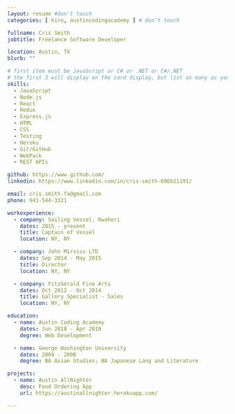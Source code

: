 ```yaml
---
layout: resume #don't touch
categories: [ hire, austincodingacademy ] # don't touch

fullname: Cris Smith
jobtitle: Freelance Software Developer

location: Austin, TX
blurb: ""

# first item must be JavaScript or C# or .NET or C#/.NET
# the first 3 will display on the card display, but list as many as you want, they will be visible on your hire page
skills:
  - JavaScript
  - Node.js
  - React
  - Redux
  - Express.js
  - HTML
  - CSS
  - Testing
  - Heroku
  - Git/GitHub
  - WebPack
  - REST APIs

github: https://www.github.com/
linkedin: https://www.linkedin.com/in/cris-smith-696b21191/

email: cris.smith.fa@gmail.com
phone: 941-544-3321

workexperience:
  - company: Sailing Vessel, Kwaheri
    dates: 2015 - present
    title: Captain of Vessel
    location: NY, NY

  - company: John Mirviss LTD
    dates: Sep 2014 - May 2015
    title: Director
    location: NY, NY

  - company: FitzGerald Fine Arts
    dates: Oct 2012 - Oct 2014
    title: Gallery Specialist - Sales
    location: NY, NY

education:
  - name: Austin Coding Academy
    dates: Jun 2018 - Apr 2019
    degree: Web Development

  - name: George Washington University
    dates: 2004 - 2008
    degree: BA Asian Studies; BA Japanese Lang and Literature

projects:
  - name: Austin AllNighter  
    desc: Food Ordering App
    url: https://austinallnighter.herokuapp.com/

---
```

